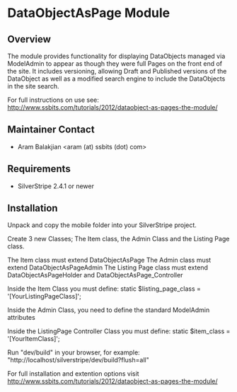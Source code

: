 # DataObjectAsPage Module #

## Overview ##

The module provides functionality for displaying DataObjects managed via ModelAdmin to appear as though they were 
full Pages on the front end of the site. It includes versioning, allowing Draft and Published versions of the DataObject
as well as a modified search engine to include the DataObjects in the site search.

For full instructions on use see: http://www.ssbits.com/tutorials/2012/dataobject-as-pages-the-module/

## Maintainer Contact

 * Aram Balakjian 
   <aram (at) ssbits (dot) com>

## Requirements

 * SilverStripe 2.4.1 or newer

## Installation

Unpack and copy the mobile folder into your SilverStripe project.

Create 3 new Classes; The Item class, the Admin Class and the Listing Page class.

The Item class must extend DataObjectAsPage
The Admin class must extend DataObjectAsPageAdmin
The Listing Page class must extend DataObjectAsPageHolder and DataObjectAsPage_Controller

Inside the Item Class you must define: static $listing_page_class = '[YourListingPageClass]';

Inside the Admin Class, you need to define the standard ModelAdmin attributes

Inside the ListingPage Controller Class you must define: static $item_class = '[YourItemClass]';

Run "dev/build" in your browser, for example: "http://localhost/silverstripe/dev/build?flush=all"

For full installation and extention options visit http://www.ssbits.com/tutorials/2012/dataobject-as-pages-the-module/
